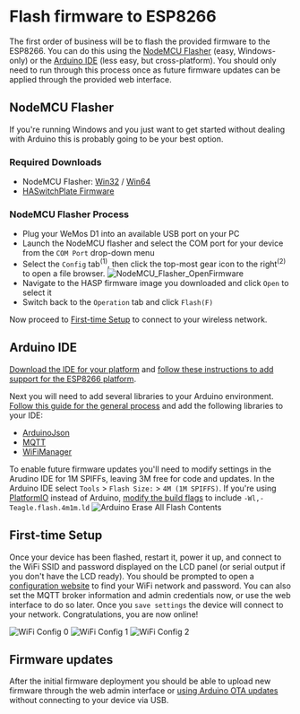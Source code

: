 # Flash firmware to ESP8266

The first order of business will be to flash the provided firmware to the ESP8266.  You can do this using the [NodeMCU Flasher](#nodemcu-flasher) (easy, Windows-only) or the [Arduino IDE](#arduino-ide) (less easy, but cross-platform).  You should only need to run through this process once as future firmware updates can be applied through the provided web interface.

## NodeMCU Flasher

If you're running Windows and you just want to get started without dealing with Arduino this is probably going to be your best option.

### Required Downloads

* NodeMCU Flasher: [Win32](https://github.com/nodemcu/nodemcu-flasher/raw/master/Win32/Release/ESP8266Flasher.exe) / [Win64](https://github.com/nodemcu/nodemcu-flasher/raw/master/Win64/Release/ESP8266Flasher.exe)
* [HASwitchPlate Firmware](https://github.com/aderusha/HASwitchPlate/raw/master/Arduino_Sketch/HASwitchPlate.ino.d1_mini.bin)

### NodeMCU Flasher Process

* Plug your WeMos D1 into an available USB port on your PC
* Launch the NodeMCU flasher and select the COM port for your device from the `COM Port` drop-down menu
* Select the `Config` tab<sup>(1)</sup>, then click the top-most gear icon to the right<sup>(2)</sup> to open a file browser. ![NodeMCU_Flasher_OpenFirmware](https://github.com/aderusha/HASwitchPlate/blob/master/Documentation/Images/NodeMCU_Flasher_OpenFirmware.png?raw=true)
* Navigate to the HASP firmware image you downloaded and click `Open` to select it
* Switch back to the `Operation` tab and click `Flash(F)`

Now proceed to [First-time Setup](#first-time-setup) to connect to your wireless network.

## Arduino IDE

[Download the IDE for your platform](https://www.arduino.cc/en/Main/Software) and [follow these instructions to add support for the ESP8266 platform](https://github.com/esp8266/Arduino#installing-with-boards-manager).

Next you will need to add several libraries to your Arduino environment.  [Follow this guide for the general process](https://www.arduino.cc/en/Guide/Libraries) and add the following libraries to your IDE:

* [ArduinoJson](https://arduinojson.org/?utm_source=meta&utm_medium=library.properties)
* [MQTT](https://github.com/256dpi/arduino-mqtt)
* [WiFiManager](https://github.com/tzapu/WiFiManager)

To enable future firmware updates you'll need to modify settings in the Arudino IDE for 1M SPIFFs, leaving 3M free for code and updates.  In the Arduino IDE select `Tools` > `Flash Size:` > `4M (1M SPIFFS)`.  If you're using [PlatformIO](https://platformio.org/) instead of Arduino, [modify the build flags](http://docs.platformio.org/en/latest/platforms/espressif8266.html#flash-size) to include `-Wl,-Teagle.flash.4m1m.ld`
![Arduino Erase All Flash Contents](https://github.com/aderusha/HASwitchPlate/blob/master/Documentation/Images/Arduino_1M_SPIFFS.png?raw=true)

## First-time Setup

Once your device has been flashed, restart it, power it up, and connect to the WiFi SSID and password displayed on the LCD panel (or serial output if you don't have the LCD ready).  You should be prompted to open a [configuration website](http://192.168.4.1) to find your WiFi network and password.  You can also set the MQTT broker information and admin credentials now, or use the web interface to do so later.  Once you `save settings` the device will connect to your network.  Congratulations, you are now online!

![WiFi Config 0](https://github.com/aderusha/HASwitchPlate/blob/master/Documentation/Images/WiFi_Config_0.png?raw=true) ![WiFi Config 1](https://github.com/aderusha/HASwitchPlate/blob/master/Documentation/Images/WiFi_Config_1.png?raw=true) ![WiFi Config 2](https://github.com/aderusha/HASwitchPlate/blob/master/Documentation/Images/WiFi_Config_2.png?raw=true)

## Firmware updates

After the initial firmware deployment you should be able to upload new firmware through the web admin interface or [using Arduino OTA updates](https://randomnerdtutorials.com/esp8266-ota-updates-with-arduino-ide-over-the-air/) without connecting to your device via USB.